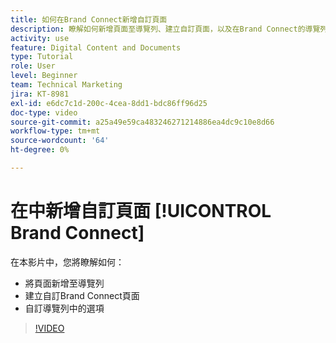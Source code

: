 ```yaml
---
title: 如何在Brand Connect新增自訂頁面
description: 瞭解如何新增頁面至導覽列、建立自訂頁面，以及在Brand Connect的導覽列中自訂選項 [!UICONTROL WORKFRONT DAM].
activity: use
feature: Digital Content and Documents
type: Tutorial
role: User
level: Beginner
team: Technical Marketing
jira: KT-8981
exl-id: e6dc7c1d-200c-4cea-8dd1-bdc86ff96d25
doc-type: video
source-git-commit: a25a49e59ca483246271214886ea4dc9c10e8d66
workflow-type: tm+mt
source-wordcount: '64'
ht-degree: 0%

---
```


# 在中新增自訂頁面 [!UICONTROL Brand Connect]

在本影片中，您將瞭解如何：

* 將頁面新增至導覽列
* 建立自訂Brand Connect頁面
* 自訂導覽列中的選項

>[!VIDEO](https://video.tv.adobe.com/v/335243/?quality=12&learn=on)
